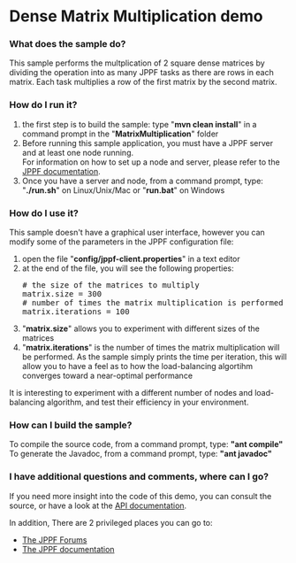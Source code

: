 # Dense Matrix Multiplication demo

<h3>What does the sample do?</h3>
This sample performs the multplication of 2 square dense matrices by dividing the operation into as many JPPF tasks as there are rows in each matrix. Each task multiplies a row of the first matrix by the second matrix.

<h3>How do I run it?</h3>
<ol class="samplesList">
  <li>the first step is to build the sample: type "<b>mvn clean install</b>" in a command prompt in the "<b>MatrixMultiplication</b>" folder</li>
  <li>Before running this sample application, you must have a JPPF server and at least one node running.<br>
  For information on how to set up a node and server, please refer to the <a href="https://www.jppf.org/doc/6.3">JPPF documentation</a>.<br></li>
  <li>Once you have a server and node, from a command prompt, type: "<b>./run.sh</b>" on Linux/Unix/Mac or "<b>run.bat</b>" on Windows</li>
</ol>

<h3>How do I use it?</h3>
<p>This sample doesn't have a graphical user interface, however you can modify some of the parameters in the JPPF configuration file:
<ol class="samplesList">
  <li>open the file "<b>config/jppf-client.properties</b>" in a text editor</li>
  <li>at the end of the file, you will see the following properties:
<pre class="prettyprint lang-conf">
# the size of the matrices to multiply
matrix.size = 300
# number of times the matrix multiplication is performed
matrix.iterations = 100
</pre>

  </li>
  <li>"<b>matrix.size</b>" allows you to experiment with different sizes of the matrices</li>
  <li>"<b>matrix.iterations</b>" is the number of times the matrix multiplication will be performed.
  As the sample simply prints the time per iteration, this will allow you to have a feel as to how the load-balancing algortihm converges toward a near-optimal performance</li>
</ol>
<p>It is interesting to experiment with a different number of nodes and load-balancing algorithm, and test their efficiency in your environment.

<h3>How can I build the sample?</h3>
To compile the source code, from a command prompt, type: <b>&quot;ant compile&quot;</b><br>
To generate the Javadoc, from a command prompt, type: <b>&quot;ant javadoc&quot;</b>

<h3>I have additional questions and comments, where can I go?</h3>
<p>If you need more insight into the code of this demo, you can consult the source, or have a look at the
<a href="javadoc/index">API documentation</a>.
<p>In addition, There are 2 privileged places you can go to:
<ul class="samplesList">
  <li><a href="https://www.jppf.org/forums">The JPPF Forums</a></li>
  <li><a href="https://www.jppf.org/doc/6.3">The JPPF documentation</a></li>
</ul>

